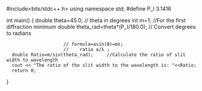 #include<bits/stdc++.h>
  using namespace std;
  #define P_I  3.1416

  int main()
  {
      double theta=45.0;     // theta in degrees
      int m=1;    //For the first diffraction minimum
      double theta_rad=theta*(P_I/180.0);      // Convert degrees to radians

                         // formula=asin(θ)=mλ;
                         //    ratio a/λ ;
      double Ratio=m/sin(theta_rad);     //Calculate the ratio of slit width to wavelength
      cout << "The ratio of the slit width to the wavelength is: "<<Ratio;
      return 0;

  }
